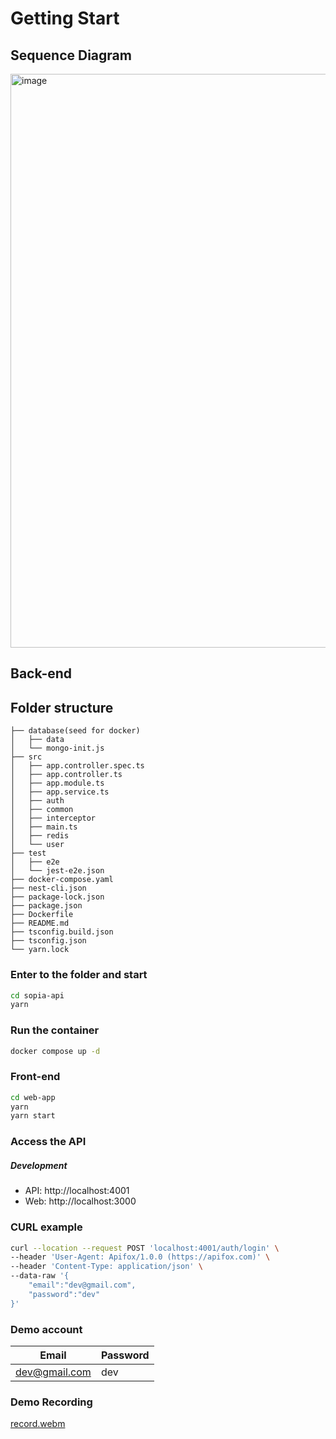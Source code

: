 # Getting Start
## Sequence Diagram
<img width="918" alt="image" src="https://github.com/bennyli519/sopia/assets/22862720/9f197ca6-d2a3-4b5c-88d0-760f2889c0ec">

## Back-end

## Folder structure
```
├── database(seed for docker)
│   ├── data
│   └── mongo-init.js
├── src
│   ├── app.controller.spec.ts
│   ├── app.controller.ts
│   ├── app.module.ts
│   ├── app.service.ts
│   ├── auth
│   ├── common
│   ├── interceptor
│   ├── main.ts
│   ├── redis
│   └── user
├── test
│   ├── e2e
│   └── jest-e2e.json
├── docker-compose.yaml
├── nest-cli.json
├── package-lock.json
├── package.json
├── Dockerfile
├── README.md
├── tsconfig.build.json
├── tsconfig.json
└── yarn.lock
```
### Enter to the folder and start
```bash
cd sopia-api
yarn 
```
### Run the container
```bash
docker compose up -d
```
### Front-end
```bash
cd web-app
yarn
yarn start
```

### Access the API
##### Development
- API: http://localhost:4001
- Web: http://localhost:3000

### CURL example
```bash
curl --location --request POST 'localhost:4001/auth/login' \
--header 'User-Agent: Apifox/1.0.0 (https://apifox.com)' \
--header 'Content-Type: application/json' \
--data-raw '{
    "email":"dev@gmail.com",
    "password":"dev"
}'
```

### Demo account
Email               | Password    |
--------------------| ------------|
dev@gmail.com       | dev         |

### Demo Recording

[record.webm](https://github.com/bennyli519/sopia/assets/22862720/34ba9d80-4104-41b2-9ac2-a40eea8545f1)

